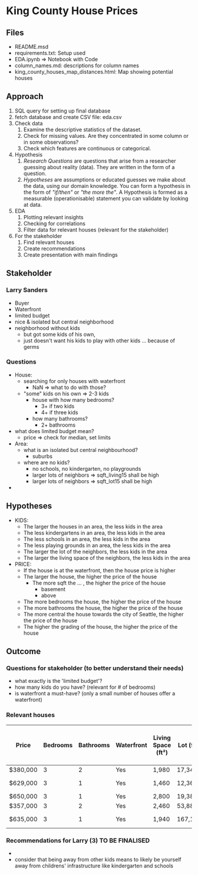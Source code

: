 
# King County House Prices 

## Files

* README.msd
* requirements.txt: Setup used
* EDA.ipynb => Notebook with Code
* column_names.md: descriptions for column names
* king_county_houses_map_distances.html: Map showing potential houses

## Approach

1. SQL query for setting up final database
2. fetch database and create CSV file: eda.csv
3. Check data
   1. Examine the descriptive statistics of the dataset.
   2. Check for missing values. Are they concentrated in some column or in some observations?
   3. Check which features are continuous or categorical.
4. Hypothesis 
   1. *Research Questions* are questions that arise from a researcher guessing about reality (data). They are written in the form of a question.
   2. *Hypotheses* are assumptions or educated guesses we make about the data, using our domain knowledge. You can form a hypothesis in the form of *"if/then"* or *"the more the"*. A Hypothesis is formed as a measurable (operationisable) statement you can validate by looking at data.
5. EDA
   1. Plotting relevant insights
   2. Checking for correlations
   3. Filter data for relevant houses (relevant for the stakeholder)
6. For the stakeholder
   1. Find relevant houses
   2. Create recommendations
   3. Create presentation with main findings 

## Stakeholder
### Larry Sanders
* Buyer 
* Waterfront
* limited budget
* nice & isolated but central neighborhood 
* neighborhood without kids
  * but got some kids of his own, 
  * just doesn't want his kids to play with other kids ... because of germs

### Questions
* House:
  * searching for only houses with waterfront
    * NaN => what to do with those?
  * "some" kids on his own => 2-3 kids
    * house with how many bedrooms?
      * 3+ if two kids
      * 4+ if three kids
    * how many bathrooms?
      * 2+ bathrooms
* what does limited budget mean?
  * price => check for median, set limits
* Area:
  * what is an isolated but central neighbourhood? 
    * suburbs
  * where are no kids?
    * no schools, no kindergarten, no playgrounds
    * larger lots of neighbors => sqft_living15 shall be high
    * larger lots of neighbors => sqft_lot15 shall be high
* 

## Hypotheses
* KIDS:
  * The larger the houses in an area, the less kids in the area
  * The less kindergartens in an area, the less kids in the area
  * The less schools in an area, the less kids in the area
  * The less playing grounds in an area, the less kids in the area
  * The larger the lot of the neighbors, the less kids in the area
  * The larger the living space of the neighbors, the less kids in the area
* PRICE:
  * If the house is at the waterfront, then the house price is higher 
  * The larger the house, the higher the price of the house
    * The more sqft the ... , the higher the price of the house
      * basement
      * above
  * The more bedrooms the house, the higher the price of the house
  * The more bathrooms the house, the higher the price of the house
  * The more central the house towards the city of Seattle, the higher the price of the house
  * The higher the grading of the house, the higher the price of the house


## Outcome 
### Questions for stakeholder (to better understand their needs)
* what exactly is the 'limited budget'?
* how many kids do you have? (relevant for # of bedrooms)
* is waterfront a must-have? (only a small number of houses offer a waterfront)

### Relevant houses
| Price      | Bedrooms | Bathrooms | Waterfront | Living Space (ft²) | Lot (ft²) | Floors | Condition | Grade | Zipcode | House ID        | Distance to Next School (mi) | Distance to Next City Centre (mi) | Distance to Seattle (mi) |
|------------|----------|-----------|------------|--------------------|-----------|--------|-----------|-------|---------|-----------|-----------------------------|-----------------------------------|--------------------------|
| $380,000   | 3        | 2         | Yes        | 1,980              | 17,342    | 2      | Good      | 10    | 98166   | 7631800110 | 0.8                         | 1.1                               | 13.6                     |
| $629,000   | 3        | 1         | Yes        | 1,460              | 12,367    | 2      | Very Good | 8     | 98023   | 121039083  | 0.9                         | 1.7                               | 16.3                     |
| $650,000   | 3        | 1         | Yes        | 2,800              | 19,386    | 1      | Fair      | 8     | 98198   | 3222049055 | 0.8                         | 1.4                               | 17.2                     |
| $357,000   | 3        | 2         | Yes        | 2,460              | 53,882    | 1      | Fair      | 7     | 98198   | 2013802030 | 0.8                         | 0.9                               | 17.6                     |
| $635,000   | 3        | 1         | Yes        | 1,940              | 167,125   | 1      | Very Good | 7     | 98070   | 2623029003 | 0.3                         | 4.3                               | 11.2                     |

### Recommendations for Larry (3) TO BE FINALISED
* 
* consider that being away from other kids means to likely be yourself away from childrens' infrastructure like kindergarten and schools








